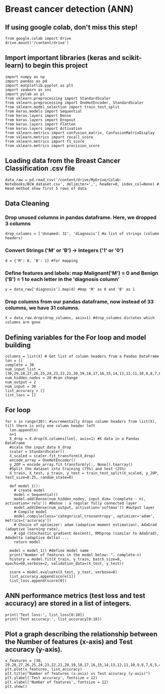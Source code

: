 # Breast cancer detection (ANN)

## If using google colab, don't miss this step!
```
from google.colab import drive
drive.mount('/content/drive')
```

## Import important libraries (keras and scikit-learn) to begin this project
```
import numpy as np
import pandas as pd
import matplotlib.pyplot as plt
import seaborn as sns 
import pylab as pl
from sklearn.preprocessing import StandardScaler
from sklearn.preprocessing import OneHotEncoder, StandardScaler
from sklearn.model_selection import train_test_split 
from keras.models import Sequential
from keras.layers import Dense
from keras.layers import Dropout
from keras.layers import Flatten 
from keras.layers import Activation
from sklearn.metrics import confusion_matrix, ConfusionMatrixDisplay
from sklearn.metrics import recall_score 
from sklearn.metrics import f1_score
from sklearn.metrics import precision_score
```
## Loading data from the Breast Cancer Classification .csv file
```
data_raw = pd.read_csv('/content/drive/MyDrive/Colab-Notebooks/BCW_dataset.csv', delimiter=',', header=0, index_col=None) # Head method show first 5 rows of data
```

## Data Cleaning

### Drop unused columns in pandas dataframe. Here, we dropped 3 columns
```
drop_columns = ['Unnamed: 32', 'diagnosis'] #a list of strings (column headers)
```
### Convert Strings ('M' or 'B') -> Integers ('1' or '0')
```
d = {'M': 0, 'B': 1} #for mapping 
```

### Define features and labels: map Malignant('M') = 0 and Benign ('B') = 1 to each letter in the 'diagnosis column'
```
y = data_raw['diagnosis'].map(d) #map 'M' as 0 and 'B' as 1
```

### Drop columns from our pandas dataframe, now instead of 33 columns, we have 31 columns.
```
X = data_raw.drop(drop_columns, axis=1) #drop_columns dictates which columns are gone
```
## Defining variables for the For loop and model building
```
columns = list(X) # Get list of column headers from a Pandas DataFrame
lon = []
complete = 30
num_input_list = [30,29,28,27,26,25,24,23,22,21,20,19,18,17,16,15,14,13,12,11,10,9,8,7,6,5,4,3,2,1]
num_hidden_nodes = 20 #can change 
num_output = 2
num_input = 30
list_accuracy = []
list_loss = []
```

## For loop 

```
for n in range(30): #incrementally drops column headers from list(X), till there is only one column header left 
  lon.append(n)
  n+1
  X_drop = X.drop(X.columns[lon], axis=1) #X data in a Pandas DataFrame
  #scale the input data X_drop
  scaler = StandardScaler() 
  X_scaled = scaler.fit_transform(X_drop)
  encode_array = OneHotEncoder()
  y_2OP = encode_array.fit_transform(y[:, None]).toarray()
  #Split the dataset into training (75%) and test (25%) 
  X_train, X_test, y_train, y_test = train_test_split(X_scaled, y_2OP, test_size=0.25, random_state=0)
  
  def model_1():
    # create model
    model = Sequential()
    model.add(Dense(num_hidden_nodes, input_dim= (complete - n), activation='relu')) #Dense : a regular fully connected layer
    model.add(Dense(num_output, activation='softmax')) #output layer
    # Compile model
    model.compile(loss='categorical_crossentropy', optimizer='adam', metrics=['accuracy'])
    # Choice of optimizer: adam (adaptive moment estimation), AdaGrad (adaptive learning rate), 
    # sgd (Stochastic gradient descent), RMSprop (similar to AdaGrad), Adadelta (adaptive delta) ...
    return model

  model = model_1() #define model name
  print("Number of features in the model below: ", complete-n)
  history = model.fit(X_train, y_train, batch_size=8, epochs=60,verbose=2, validation_data=(X_test, y_test))

  score = model.evaluate(X_test, y_test, verbose=0)
  list_accuracy.append(score[1])
  list_loss.append(score[0])
```

## ANN performance metrics (test loss and test accuracy) are stored in a list of integers. 
```
print('Test loss:', list_loss[0:10])
print('Test accuracy:', list_accuracy[0:10])
```
## Plot a graph describing the relationship between the Number of features (x-axis) and Test accuracy (y-axis).
```
x_features = [30, 29,28,27,26,25,24,23,22,21,20,19,18,17,16,15,14,13,12,11,10,9,8,7,6,5,4,3,2,1]
plt.plot(x_features, list_accuracy)
plt.title("Number of features (x-axis) vs Test accuracy (y-axis)")
plt.ylabel('Test accuracy', fontsize = 12)
plt.xlabel('Number of features', fontsize = 12)
plt.show()
```

